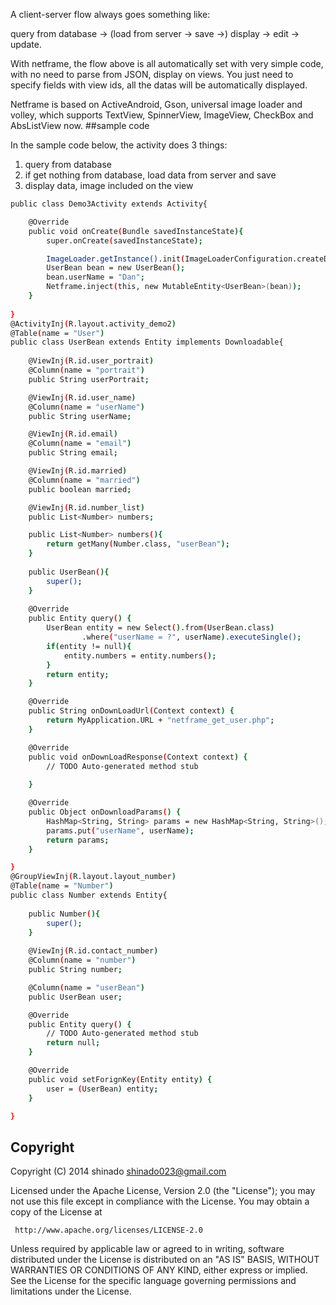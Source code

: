 A client-server flow always goes something like: 

query from database -> (load from server -> save ->) display -> edit -> update.

With netframe, the flow above is all automatically set with very simple code, with no need to parse from JSON, display on views. You just need to specify fields with view ids, all the datas will be automatically displayed.

Netframe is based on ActiveAndroid, Gson, universal image loader and volley, which supports TextView, SpinnerView, ImageView, CheckBox and AbsListView now. 
##sample code 

 In the sample code below, the activity does 3 things:
 
1. query from database
2. if get nothing from database, load data from server and save
3. display data, image included on the view

```sh
public class Demo3Activity extends Activity{

	@Override
	public void onCreate(Bundle savedInstanceState){
		super.onCreate(savedInstanceState);

		ImageLoader.getInstance().init(ImageLoaderConfiguration.createDefault(this));
		UserBean bean = new UserBean();
		bean.userName = "Dan";
		Netframe.inject(this, new MutableEntity<UserBean>(bean));
	}
	
}
@ActivityInj(R.layout.activity_demo2)
@Table(name = "User")
public class UserBean extends Entity implements Downloadable{
	
	@ViewInj(R.id.user_portrait)
	@Column(name = "portrait")
	public String userPortrait;

	@ViewInj(R.id.user_name)
	@Column(name = "userName")
	public String userName;

	@ViewInj(R.id.email)
	@Column(name = "email")
	public String email;

	@ViewInj(R.id.married)
	@Column(name = "married")
	public boolean married;

	@ViewInj(R.id.number_list)
	public List<Number> numbers;

	public List<Number> numbers(){
		return getMany(Number.class, "userBean");
	}
	
	public UserBean(){
		super();  
	}
	
	@Override
	public Entity query() {
		UserBean entity = new Select().from(UserBean.class)
        		.where("userName = ?", userName).executeSingle();
		if(entity != null){
			entity.numbers = entity.numbers();
		} 
		return entity;
	}

	@Override
	public String onDownLoadUrl(Context context) {
		return MyApplication.URL + "netframe_get_user.php";
	}

	@Override
	public void onDownLoadResponse(Context context) {
		// TODO Auto-generated method stub
		
	}

	@Override
	public Object onDownloadParams() {
		HashMap<String, String> params = new HashMap<String, String>();
		params.put("userName", userName);
		return params;
	}

}
@GroupViewInj(R.layout.layout_number)
@Table(name = "Number")
public class Number extends Entity{
	
	public Number(){
		super();
	}
	
	@ViewInj(R.id.contact_number)
	@Column(name = "number")
	public String number;

	@Column(name = "userBean")
	public UserBean user;

	@Override
	public Entity query() {
		// TODO Auto-generated method stub
		return null;
	}

	@Override
	public void setForignKey(Entity entity) {
		user = (UserBean) entity;
	}

}
```
## Copyright

Copyright (C) 2014 shinado <shinado023@gmail.com>

Licensed under the Apache License, Version 2.0 (the "License");
you may not use this file except in compliance with the License.
You may obtain a copy of the License at

     http://www.apache.org/licenses/LICENSE-2.0

Unless required by applicable law or agreed to in writing, software
distributed under the License is distributed on an "AS IS" BASIS,
WITHOUT WARRANTIES OR CONDITIONS OF ANY KIND, either express or implied.
See the License for the specific language governing permissions and
limitations under the License.
